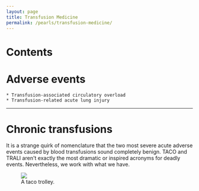 ```yaml
---
layout: page
title: Transfusion Medicine
permalink: /pearls/transfusion-medicine/
---
```


# Contents
# Adverse events
    * Transfusion-associated circulatory overload
    * Transfusion-related acute lung injury

___

# Chronic transfusions #
It is a strange quirk of nomenclature that the two most severe acute adverse events caused by blood transfusions sound completely benign. TACO and TRALI aren't exactly the most dramatic or inspired acronyms for deadly events. Nevertheless, we work with what we have.  

<figure>
  <img src="{{site.url}}/images/taco_trali.jpeg"/>
  <figcaption>A taco trolley.</figcaption>
</figure>